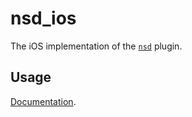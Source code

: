 # nsd_ios

The iOS implementation of the [`nsd`][1] plugin.

## Usage

[Documentation][1].

[1]: https://github.com/sebastianhaberey/nsd

